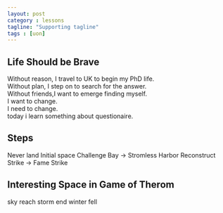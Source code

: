 ```yaml
---
layout: post
category : lessons
tagline: "Supporting tagline"
tags : [uon]
---
```



 

## Life Should be Brave

Without reason, I travel to UK to begin my PhD life.  
Without plan,   I step on to search for the answer.  
Without friends,I want to emerge finding myself.  
I want to change.  
I need to change.  
today i learn something about questionaire.

## Steps

Never land
Initial space
Challenge Bay -> Stromless Harbor
Reconstruct 
Strike -> Fame Strike

## Interesting Space in Game of Therom

sky reach
storm end
winter fell

